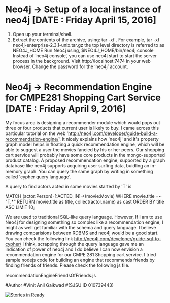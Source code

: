# Neo4j -> Setup of a local instance of neo4j [DATE : Friday April 15, 2016]
1. Open up your terminal/shell.
2. Extract the contents of the archive, using:
tar -xf <filecode>.
For example,
tar -xf neo4j-enterprise-2.3.1-unix.tar.gz 
the top level directory is referred to as NEO4J_HOME
Run Neo4j using,
$NEO4J_HOME/bin/neo4j console
Instead of ‘neo4j console’, you can use neo4j start to start the server process in the background.
Visit http://localhost:7474 in your web browser.
Change the password for the ‘neo4j’ account.

# Neo4j -> Recommendation Engine for CMPE281 Shopping Cart Service [DATE : Friday April 9, 2016]

My focus area is designing a recommender module which would pops out three or four products that current user is likely to buy. I came across this particular tutorial on the web  'http://neo4j.com/developer/guide-build-a-recommendation-engine/'. It nicely explains how 'neo4j' and it's property graph model helps in floating a quick recommendation engine, which will be able to suggest a user the movies fancied by his or her peers. Our shopping cart service will probably have some core products in the mongo-supported product catalog. A proposed recommendation engine, supported by a graph database like neo4j supports acquiring user surfing data, buidling an in-memory graph. You can query the same graph by writing in something called 'cypher query language'. 

A query to find actors acted in some movies started by 'T' is  

MATCH (actor:Person)-[:ACTED_IN]->(movie:Movie) 
WHERE movie.title =~ "T.*" 
RETURN movie.title as title, collect(actor.name) as cast 
ORDER BY title ASC LIMIT 10; 

We are used to traditional SQL-like query language. However, If I am to use Neo4j for designing something so complex like a recommendation engine, I might as well get familiar with the schema and query language. I believe drawing comparisions between RDBMS and neo4j would be a good start. You can check the following link 
http://neo4j.com/developer/guide-sql-to-cypher/ 
I think, scrapping through the query language gave me an indication of power of neo4j and I do believe I can now envision a recommendation engine for our CMPE 281 Shopping cart service. I tried sample nodejs code for building an engine that recommends friends by finding friends of friends. Please check the following js file. 

recommendationEngineFriendsOfFriends.js 
   




   
   
#Author
#Vinit Anil Gaikwad
#(SJSU ID 010739443)




[![Stories in Ready](https://badge.waffle.io/jagrutipatil/Heroku-Shopping-Cart-AWS-NoSQL-Service.png?label=ready&title=Ready)](http://waffle.io/jagrutipatil/Heroku-Shopping-Cart-AWS-NoSQL-Service)
